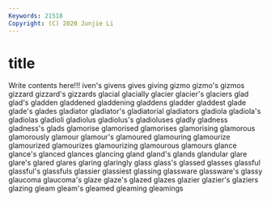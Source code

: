 ```yaml
---
Keywords: 21518
Copyright: (C) 2020 Junjie Li
---
```


# title

Write contents here!!!
iven's 
givens 
gives 
giving 
gizmo 
gizmo's 
gizmos 
gizzard 
gizzard's 
gizzards
glacial 
glacially 
glacier 
glacier's 
glaciers 
glad 
glad's 
gladden 
gladdened 
gladdening
gladdens 
gladder 
gladdest 
glade 
glade's 
glades 
gladiator 
gladiator's 
gladiatorial 
gladiators
gladiola 
gladiola's 
gladiolas 
gladioli 
gladiolus 
gladiolus's 
gladioluses 
gladly 
gladness 
gladness's
glads 
glamorise 
glamorised 
glamorises 
glamorising 
glamorous 
glamorously 
glamour 
glamour's 
glamoured
glamouring 
glamourize 
glamourized 
glamourizes 
glamourizing 
glamourous 
glamours 
glance 
glance's 
glanced
glances 
glancing 
gland 
gland's 
glands 
glandular 
glare 
glare's 
glared 
glares
glaring 
glaringly 
glass 
glass's 
glassed 
glasses 
glassful 
glassful's 
glassfuls 
glassier
glassiest 
glassing 
glassware 
glassware's 
glassy 
glaucoma 
glaucoma's 
glaze 
glaze's 
glazed
glazes 
glazier 
glazier's 
glaziers 
glazing 
gleam 
gleam's 
gleamed 
gleaming 
gleamings
